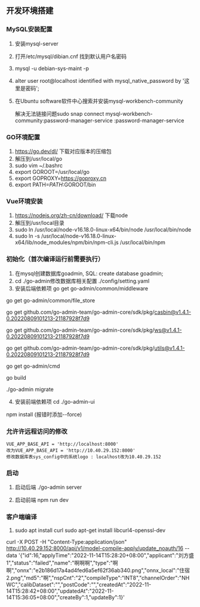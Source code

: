 ## 开发环境搭建

### MySQL安装配置 

1. 安装mysql-server
2. 打开/etc/mysql/dibian.cnf 找到默认用户名密码
3. mysql -u debian-sys-maint -p
4. alter user root@localhost identified with mysql_native_password by '这里是密码';
5. 在Ubuntu software软件中心搜索并安装mysql-workbench-community

	解决无法链接问题sudo snap connect mysql-workbench-community:password-manager-service :password-manager-service

### GO环境配置

1. https://go.dev/dl/ 下载对应版本的压缩包
2. 解压到/usr/local/go
3. sudo vim ~/.bashrc
4. export GOROOT=/usr/local/go
5. export GOPROXY=https://goproxy.cn
6. export PATH=$PATH:$GOROOT/bin

### Vue环境安装

1. https://nodejs.org/zh-cn/download/ 下载node
2. 解压到/usr/local目录
3. sudo ln /usr/local/node-v16.18.0-linux-x64/bin/node  /usr/local/bin/node
4. sudo ln -s /usr/local/node-v16.18.0-linux-x64/lib/node_modules/npm/bin/npm-cli.js /usr/local/bin/npm

### 初始化（首次编译运行前需要执行）

1. 在mysql创建数据库goadmin, SQL: create database goadmin;
2. cd ./go-admin修改数据库相关配置 ./config/setting.yaml
3. 安装后端依赖项
go get go-admin/common/middleware

go get go-admin/common/file_store

go get github.com/go-admin-team/go-admin-core/sdk/pkg/casbin@v1.4.1-0.20220809101213-21187928f7d9

go get github.com/go-admin-team/go-admin-core/sdk/pkg/ws@v1.4.1-0.20220809101213-21187928f7d9

go get github.com/go-admin-team/go-admin-core/sdk/pkg/utils@v1.4.1-0.20220809101213-21187928f7d9

go get go-admin/cmd

go build

./go-admin migrate

4. 安装前端依赖项 cd ./go-admin-ui

npm install (报错时添加--force)

### 允许许远程访问的修改
	VUE_APP_BASE_API = 'http://localhost:8000'
	改为VUE_APP_BASE_API = 'http://10.40.29.152:8000'
	修改数据库表sys_config中的系统logo : localhost改为10.40.29.152


### 启动

1. 启动后端 ./go-admin server

2. 启动前端 npm run dev



### 客户端编译
1. sudo apt install curl 
   sudo apt-get install libcurl4-openssl-dev

curl -X POST  -H "Content-Type:application/json" http://10.40.29.152:8000/api/v1/model-compile-apply/update_noauth/16 --data '{"id":16,"applyTime":"2022-11-14T15:28:20+08:00","applicant":"刘方盛1","status":"failed","name":"啊啊啊","type":"啊啊","onnx":"e2b186d17a4ad4fed6a5ef62f36ab340.png","onnx_local":"住宿2.png","md5":"啊","nspCnt":"2","compileType":"INT8","channelOrder":"NHWC","calibDataset":"","postCode":"","createdAt":"2022-11-14T15:28:42+08:00","updatedAt":"2022-11-14T15:36:05+08:00","createBy":1,"updateBy":1}'
